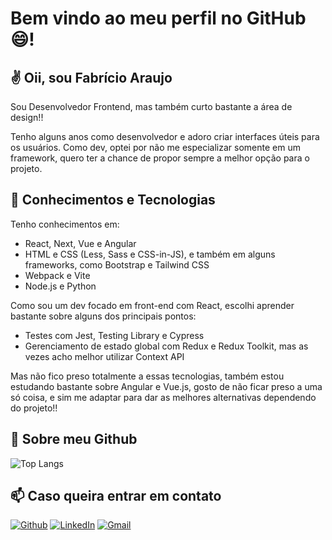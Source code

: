 # Bem vindo ao meu perfil no GitHub :smile:!

## :v: Oii, sou Fabrício Araujo

Sou Desenvolvedor Frontend, mas também curto bastante a área de design!!

Tenho alguns anos como desenvolvedor e adoro criar interfaces úteis para os usuários. Como dev, optei por não me especializar somente em um framework, quero ter a chance de propor sempre a melhor opção para o projeto.

## :floppy_disk: Conhecimentos e Tecnologias

Tenho conhecimentos em:
- React, Next, Vue e Angular
- HTML e CSS (Less, Sass e CSS-in-JS), e também em alguns frameworks, como Bootstrap e Tailwind CSS
- Webpack e Vite
- Node.js e Python

Como sou um dev focado em front-end com React, escolhi aprender bastante sobre alguns dos principais pontos:
- Testes com Jest, Testing Library e Cypress
- Gerenciamento de estado global com Redux e Redux Toolkit, mas as vezes acho melhor utilizar Context API

Mas não fico preso totalmente a essas tecnologias, também estou estudando bastante sobre Angular e Vue.js, gosto de não ficar preso a uma só coisa, e sim me adaptar para dar as melhores alternativas dependendo do projeto!!

## :thought_balloon: Sobre meu Github 

![Top Langs](https://github-readme-stats.vercel.app/api/top-langs/?username=fabricio-ap&hide_progress=true&locale=pt-br&theme=github_dark)

## :mailbox: Caso queira entrar em contato
[![Github](https://img.shields.io/badge/-Github-000?style=for-the-badge&logo=Github&logoColor=white&link=https://github.com/fabricio-ap/)](https://github.com/fabricio-ap/)
[![LinkedIn](https://img.shields.io/badge/-LinkedIn-0A66C2?logo=linkedin&logoColor=white&style=for-the-badge&link=https://www.linkedin.com/in/fabricioapereira/)](https://www.linkedin.com/in/fabricioapereira/)
[![Gmail](https://img.shields.io/badge/-Gmail-FF0000?style=for-the-badge&labelColor=FF0000&logo=gmail&logoColor=white&link=mailto:<fabricioaraujo051@gmail.com>)](mailto:<fabricioaraujo051@gmail.com>)
